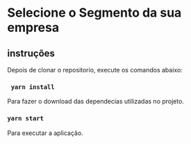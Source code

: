 # Selecione o Segmento da sua empresa

## instruções

Depois de clonar o repositorio, execute os comandos abaixo:

### ` yarn install`

Para fazer o download das dependecias utilizadas no projeto.

### `yarn start`

Para executar a aplicação.